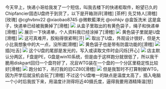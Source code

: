 今天早上，快递小哥给我发了一个短信，叫我去楼下的快递柜取件，盼望已久的Chipfancier固态U盘终于到货了，以下是开箱测评[滑稽] [茶杯]
先艾特人[滑稽] [玫瑰]
@cghvbnv22 @xiaobao8745 @微軟藍澤光 @oohkjv @盒饭洗米
这是盒子，快递单已经被我撕掉了[滑稽]
![](https://wvbarchive.s3-ap-northeast-1.amazonaws.com/4969670700/89c917ce3bc79f3d167af58fb3a1cd11708b29ef.jpg)
从盒子里取出的有黄色袋子，绳子和快递单[滑稽]
![](https://wvbarchive.s3-ap-northeast-1.amazonaws.com/4969670700/792fd1fc5266d01603978f979e2bd40737fa35f3.jpg)
展示一下快递单，个人资料我已经涂掉了[滑稽]
![](https://wvbarchive.s3-ap-northeast-1.amazonaws.com/4969670700/8eeffa17fdfaaf514ff29100855494eef11f7a75.jpg)
黄色袋子里就是U盘[滑稽]
![](https://wvbarchive.s3-ap-northeast-1.amazonaws.com/4969670700/8f0879168a82b9016508d38c7a8da9773b12efd9.jpg)
这可真难开，胶粘得很紧啊[汗]
![](https://wvbarchive.s3-ap-northeast-1.amazonaws.com/4969670700/d7fe574f251f95ca35618209c0177f3e650952ea.jpg)
取出了U盘，外观设计很好，但是大小比我想象中的大一点，没所谓[滑稽]
![](https://wvbarchive.s3-ap-northeast-1.amazonaws.com/4969670700/47fc4f391f30e924fe8d8f8e45086e061c95f75d.jpg)
黄色袋子也是带有防震功能的[滑稽]
![](https://wvbarchive.s3-ap-northeast-1.amazonaws.com/4969670700/1976d5b6d0a20cf4ad0ded607f094b36aeaf99e1.jpg)
插[吐舌]
![](https://wvbarchive.s3-ap-northeast-1.amazonaws.com/4969670700/833aa4fcfc0392452e2ef2b08e94a4c27f1e25ef.jpg)
这个U盘的尾部是发光的，写入或读取文件时会闪烁[开心]
![](https://wvbarchive.s3-ap-northeast-1.amazonaws.com/4969670700/cb20d41d8701a18bb9e500f0972f07082938fe7c.jpg)
店主默认分两区，F盘是PE，G盘是win10系统，但是由于这样跑分就很低了，所以我干脆用diskpart回归一个盘符好了，况且WTG装在一个盘的一个分区里稳定性比较好[滑稽]
![](https://wvbarchive.s3-ap-northeast-1.amazonaws.com/4969670700/43bb1ff1f736afc35bb42ddaba19ebc4b54512cd.jpg)
跑分如下，吊打我的旧CZ80[滑稽] 
![](https://wvbarchive.s3-ap-northeast-1.amazonaws.com/4969670700/f0a59f188618367aed6c6d6227738bd4b11ce599.jpg)
但是我暂时不打算制做WTG，因为开学后就没机会玩了[滑稽]
不过这个U盘唯一的缺点是温度太高了，插入电脑一个小时后我拔下来，用温度计测得将近40摄氏度，逼得我要用酒精降温[怒]

